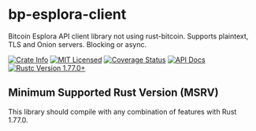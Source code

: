 # bp-esplora-client

Bitcoin Esplora API client library not using rust-bitcoin. Supports plaintext, TLS and Onion servers. Blocking or async.

<p>
    <a href="https://crates.io/crates/bp-esplora"><img alt="Crate Info" src="https://img.shields.io/crates/v/bp-esplora.svg"/></a>
    <a href="https://github.com/BP-WG/bp-esplora-client/blob/master/LICENSE"><img alt="MIT Licensed" src="https://img.shields.io/badge/license-MIT-blue.svg"/></a>
    <a href='https://coveralls.io/github/BP-WG/bp-esplora-client?branch=master'><img src='https://coveralls.io/repos/github/BP-WG/bp-esplora-client/badge.svg?branch=master' alt='Coverage Status' /></a>
    <a href="https://docs.rs/bp-esplora"><img alt="API Docs" src="https://img.shields.io/badge/docs.rs-bp--esplora-green"/></a>
    <a href="https://blog.rust-lang.org/2024/03/21/Rust-1.77.0.html"><img alt="Rustc Version 1.77.0+" src="https://img.shields.io/badge/rustc-1.77.0%2B-lightgrey.svg"/></a>
</p>

## Minimum Supported Rust Version (MSRV)

This library should compile with any combination of features with Rust 1.77.0.
